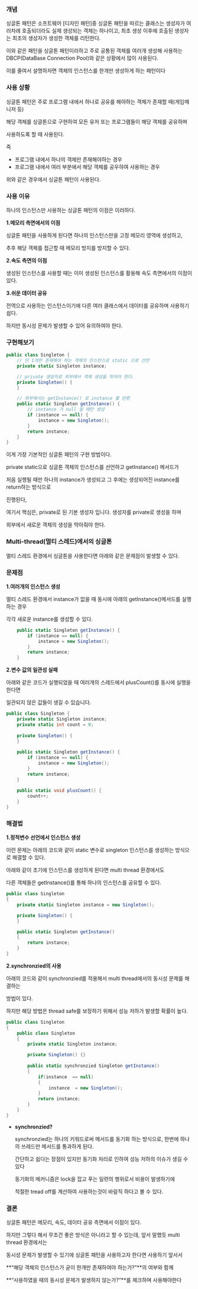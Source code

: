 ### 개념

싱글톤 패턴은 소프트웨어 [디자인 패턴]중 싱글톤 패턴을 따르는 클래스는
생성자가 여러차례 호출되더라도 실제 생성되는 객체는 하나이고, 최초 생성 이후에
호출된 생성자는 최초의 생성자가 생성한 객체를 리턴한다.

이와 같은 패턴을 싱글톤 패턴이라하고 주로 공통된 객체를 여러개 생성해 사용하는 
DBCP(DataBase Connection Pool)와 같은 상황에서 많이 사용된다.

이를 줄여서 설명하자면 객체의 인스턴스를 한개만 생성하게 하는 패턴이다

### 사용 상황

싱글톤 패턴은 주로 프로그램 내에서 하나로 공유를 해야하는 객체가 존재할 때(게임메니저 등)

해당 객체를 싱글톤으로 구현하여 모든 유저 또는 프로그램들이 해당 객체를 공유하며

사용하도록 할 때 사용된다.

즉

- 프로그램 내에서 하나의 객체만 존재해야하는 경우
- 프로그램 내에서 여러 부분에서 해당 객체를 공우햐여 사용하는 경우

위와 같은 경우에서 싱글톤 패턴이 사용된다.

### 사용 이유

하나의 인스턴스만 사용하는 싱글톤 패턴의 이점은 이러하다.

**1.메모리 측면에서의 이점**

싱글톤 패턴을 사용하게 된다면 하나의 인스턴스만을 고정 메모리 영역에 생성하고,

추후 해당 객체를 접근할 때 메모리 방지를 방지할 수 있다.

**2.속도 측면의 이점**

생성된 인스턴스를 사용할 때는 이미 생성된 인스턴스를 활용해 속도 측면에서의 이점이 있다.

**3.쉬운 데이터 공유**

전역으로 사용하는 인스턴스이기에 다른 여러 클래스에서 데이터를 공유하며 사용하기 쉽다.

하지만 동시성 문제가 발생할 수 있어 유의하여야 한다.

### 구현해보기

```csharp
public class Singleton {
    // 단 1개만 존재해야 하는 객체의 인스턴스로 static 으로 선언
    private static Singleton instance;

    // private 생성자로 외부에서 객체 생성을 막아야 한다.
    private Singleton() {
    }

    // 외부에서는 getInstance() 로 instance 를 반환
    public static Singleton getInstance() {
        // instance 가 null 일 때만 생성
        if (instance == null) {
            instance = new Singleton();
        }
        return instance;
    }
}

```

이게 가장 기본적인 싱글톤 패턴의 구현 방법이다.

private static으로 싱글톤 객체의 인스턴스를 선언하고 getInstance() 메서드가

처음 실행될 때만 하나의 instance가 생성되고 그 후에는 생성되어진 instance를 return하는 방식으로

진행된다,

여기서 핵심은, private로 된 기본 생성자 입니다. 생성자를 private로 생성을 하며

외부에서 새로운 객체의 생성을 막아줘야 한다.

### Multi-thread(멀티 스레드)에서의 싱글톤

멀티 스레드 환경에서 싱글톤을 사용한다면 아래와 같은 문제점이 발생할 수 있다.

### 문제점

**1.여러개의 인스턴스 생성**

멀티 스레드 환경에서 instance가 없을 때 동시에 아래의 getInstance()메서드를 실행하는 경우

각각 새로운 instance를 생성할 수 있다.

```csharp
    public static Singleton getInstance() {
        if (instance == null) {
            instance = new Singleton();
        }
        return instance;
    }
```

**2.변수 값의 일관성 실패**

아래와 같은 코드가 실행되었을 때 여러개의 스레드에서 plusCount()를 동시에 실행을 한다면

일관되지 않은 값들이 생길 수 있습니다.

```csharp
public class Singleton {
    private static Singleton instance;
    private static int count = 0;
    
    private Singleton() {
    }
    
    public static Singleton getInstance() {
        if (instance == null) {
            instance = new Singleton();
        }
        return instance;
    }
    
    public static void plusCount() {
        count++;
    }
}
```

### 해결법

**1.정적변수 선언에서 인스턴스 생성**

이런 문제는 아래의 코드와 같이 static 변수로 singleton 인스턴스를 생성하는 방식으로 해결할 수 있다.

아래와 같이 초기에 인스턴스를 생성하게 된다면 multi thread 환경에서도 

다른 객체들은 getInstance()를 통해 하나의 인스턴스를 공유할 수 있다.

```csharp
public class Singleton 
{
    private static Singleton instance = new Singleton();

    private Singleton() {
    }

    public static Singleton getInstance() 
    {
        return instance;
    }
}
```

**2.synchronzied의 사용**

아래의 코드와 같이 synchronzied를 적용해서 multi thread에서의 동시성 문제를 해결하는

방법이 있다.

하지만 해당 방법은 thread safe를 보장하기 위해서 성능 저하가 발생할 확률이 높다.

```csharp
public class Singleton 
{
    public class Singleton 
    {
        private static Singleton instance;

        private Singleton() {}
        
        public static synchronzied Singleton getInstance() 
        {
            if(instance  == null) 
            {
                instance  = new Singleton();
            }
            return instance;
        }
    }
}
```

- **synchronzied?**
    
    synchronzied는 하나의 키워드로써 메서드를 동기화 하는 방식으로, 한번에 하나의 쓰레드만 메서드를 통과하게 된다.
    
    간단하고 쉽다는 장점이 있지만 동기화 처리로 인하여 성능 저하의 이슈가 생길 수 있다
    
    동기화의 메커니즘은 lock을 잡고 푸는 일련의 행위로서 비용이 발생하기에
    
    적절한 tread off를 계산하여 사용하는것이 바람직 하다고 볼 수 있다.
    

### 결론

싱글톤 패턴은 메모리, 속도, 데이터 공유 측면에서 이점이 있다.

하지만 그렇다 해서 무조건 좋은 방식은 아니라고 할 수 있는데, 앞서 말했듯 multi thread 환경에서는

동시성 문제가 발생할 수 있기에 싱글톤 패턴을 사용하고자 한다면 사용하기 앞서서

**“해당 객체의 인스턴스가 굳이 한개만 존재하여야 하는가?”**의 여부와 함께

**“사용하였을 때의 동시성 문제가 발생하지 않는가?”**를 체크하며 사용해야한다